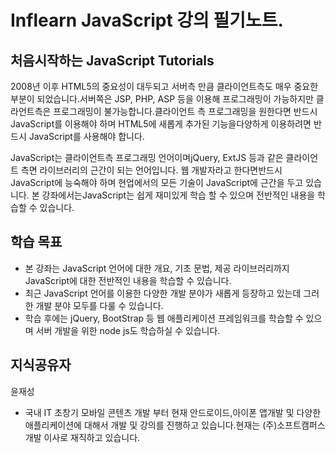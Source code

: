 # Inflearn JavaScript 강의 필기노트.

## 처음시작하는 JavaScript Tutorials

2008년 이후 HTML5의 중요성이 대두되고 서버측 만큼 클라이언트측도 매우 중요한 부분이 되었습니다.서버쪽은 JSP, PHP, ASP 등을 이용해 프로그래밍이 가능하지만 클라언트측은 프로그래밍이 불가능합니다.클라이언트 측 프로그래밍을 원한다면 반드시 JavaScript를 이용해야 하며 HTML5에 새롭게 추가된 기능을다양하게 이용하려면 반드시 JavaScript를 사용해야 합니다.

JavaScript는 클라이언트측 프로그래밍 언어이며jQuery, ExtJS 등과 같은 클라이언트 측면 라이브러리의 근간이 되는 언어입니다. 웹 개발자라고 한다면반드시 JavaScript에 능숙해야 하며 현업에서의 모든 기술이 JavaScript에 근간을 두고 있습니다. 본 강좌에서는JavaScript는 쉽게 재미있게 학습 할 수 있으며 전반적인 내용을 학습할 수 있습니다.

## 학습 목표

- 본 강좌는 JavaScript 언어에 대한 개요, 기초 문법, 제공 라이브러리까지 JavaScript에 대한 전반적인 내용을 학습할 수 있습니다.
- 최근 JavaScript 언어를 이용한 다양한 개발 분야가 새롭게 등장하고 있는데 그러한 개발 분야 모두를 다룰 수 있습니다.
- 학습 후에는 jQuery, BootStrap 등 웹 애플리케이션 프레임워크를 학습할 수 있으며 서버 개발을 위한 node js도 학습하실 수 있습니다.

## 지식공유자

윤재성

- 국내 IT 초창기 모바일 콘텐츠 개발 부터 현재 안드로이드,아이폰 앱개발 및 다양한 애플리케이션에 대해서 개발 및 강의를 진행하고 있습니다.현재는 (주)소프트캠퍼스 개발 이사로 재직하고 있습니다.
